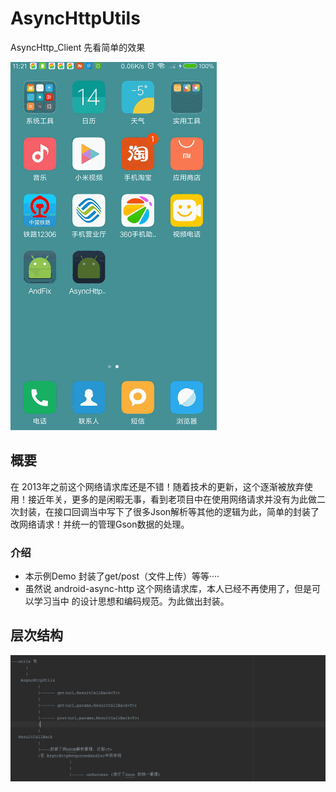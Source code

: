 # AsyncHttpUtils
AsyncHttp_Client
先看简单的效果

![](https://github.com/wanglyGithub/AsyncHttpUtils/blob/master/app/src/main/res/preview/test.gif)

## 概要 ##

在 2013年之前这个网络请求库还是不错！随着技术的更新，这个逐渐被放弃使用！接近年关，更多的是闲暇无事，看到老项目中在使用网络请求并没有为此做二次封装，在接口回调当中写下了很多Json解析等其他的逻辑为此，简单的封装了改网络请求！并统一的管理Gson数据的处理。

### 介绍 ###
- 本示例Demo 封装了get/post（文件上传）等等····
- 虽然说 android-async-http 这个网络请求库，本人已经不再使用了，但是可以学习当中
的设计思想和编码规范。为此做出封装。

## 层次结构 ##

  ![](https://github.com/wanglyGithub/AsyncHttpUtils/blob/master/app/src/main/res/preview/cengci.png)